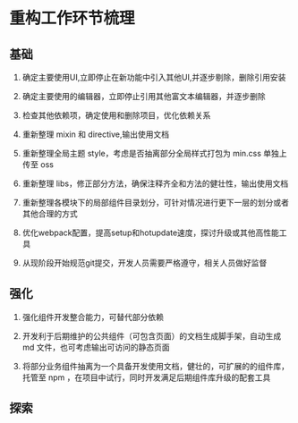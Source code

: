 # 重构工作环节梳理

## 基础

1. 确定主要使用UI,立即停止在新功能中引入其他UI,并逐步剔除，删除引用安装

2. 确定主要使用的编辑器，立即停止引用其他富文本编辑器，并逐步删除

3. 检查其他依赖项，确定使用和删除项目，优化依赖关系

4. 重新整理 mixin 和 directive,输出使用文档

5. 重新整理全局主题 style，考虑是否抽离部分全局样式打包为 min.css 单独上传至 oss

6. 重新整理 libs，修正部分方法，确保注释齐全和方法的健壮性，输出使用文档

<!--  重新确定本地缓存使用方式，确定 storage 还是 cookies，或者两者均使用，明确区分场景 -->

7. 重新整理各模块下的局部组件目录划分，可针对情况进行更下一层的划分或者其他合理的方式

8. 优化webpack配置，提高setup和hotupdate速度，探讨升级或其他高性能工具

9. 从现阶段开始规范git提交，开发人员需要严格遵守，相关人员做好监督

## 强化

1. 强化组件开发整合能力，可替代部分依赖

2. 开发利于后期维护的公共组件（可包含页面）的文档生成脚手架，自动生成 md 文件，也可考虑输出可访问的静态页面

3. 将部分业务组件抽离为一个具备开发使用文档，健壮的，可扩展的的组件库，托管至 npm ，在项目中试行，同时开发满足后期组件库升级的配套工具

## 探索


